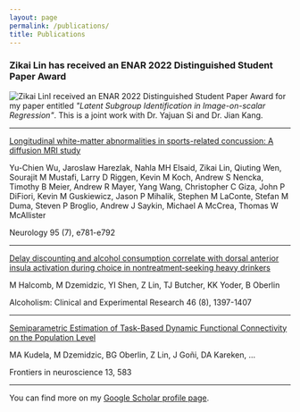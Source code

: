 ```yaml
---
layout: page
permalink: /publications/
title: Publications
---
```


### **Zikai Lin has received an ENAR 2022 Distinguished Student Paper Award**

![Zikai Lin](https://sph.umich.edu/biostat/awards-images/zikaiLin.jpg)I received an ENAR 2022 Distinguished Student Paper Award for my paper entitled *"Latent Subgroup Identification in Image-on-scalar Regression"*. This is a joint work with Dr. Yajuan Si and Dr. Jian Kang.

------------------------------------------------------------------------

[Longitudinal white-matter abnormalities in sports-related concussion: A diffusion MRI study](https://scholar.google.com/citations?view_op=view_citation&hl=en&user=ZjPDfTcAAAAJ&citation_for_view=ZjPDfTcAAAAJ:2osOgNQ5qMEC)

Yu-Chien Wu, Jaroslaw Harezlak, Nahla MH Elsaid, Zikai Lin, Qiuting Wen, Sourajit M Mustafi, Larry D Riggen, Kevin M Koch, Andrew S Nencka, Timothy B Meier, Andrew R Mayer, Yang Wang, Christopher C Giza, John P DiFiori, Kevin M Guskiewicz, Jason P Mihalik, Stephen M LaConte, Stefan M Duma, Steven P Broglio, Andrew J Saykin, Michael A McCrea, Thomas W McAllister

Neurology 95 (7), e781-e792 

------------------------------------------------------------------------

[Delay discounting and alcohol consumption correlate with dorsal anterior insula activation during choice in nontreatment‐seeking heavy drinkers](https://scholar.google.com/citations?view_op=view_citation&hl=en&user=ZjPDfTcAAAAJ&citation_for_view=ZjPDfTcAAAAJ:Y0pCki6q_DkC)

M Halcomb, M Dzemidzic, YI Shen, Z Lin, TJ Butcher, KK Yoder, B Oberlin

Alcoholism: Clinical and Experimental Research 46 (8), 1397-1407

------------------------------------------------------------------------

[Semiparametric Estimation of Task-Based Dynamic Functional Connectivity on the Population Level](https://scholar.google.com/citations?view_op=view_citation&hl=en&user=ZjPDfTcAAAAJ&citation_for_view=ZjPDfTcAAAAJ:UeHWp8X0CEIC)

MA Kudela, M Dzemidzic, BG Oberlin, Z Lin, J Goñi, DA Kareken, \...

Frontiers in neuroscience 13, 583

------------------------------------------------------------------------

You can find more on my [Google Scholar profile page](https://scholar.google.com/citations?hl=en&user=ZjPDfTcAAAAJ).
